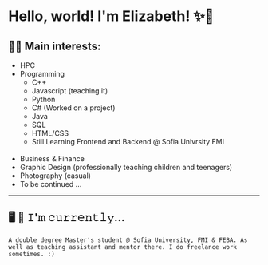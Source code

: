# Hello, world! I'm Elizabeth! ✨🐉

## 🐱‍💻 Main interests:
- HPC
- Programming
    - C++
    - Javascript (teaching it)
    - Python
    - C# (Worked on a project)
    - Java 
    - SQL
    - HTML/CSS
    - Still Learning Frontend and Backend @ Sofia Univrsity FMI
    <br>
- Business & Finance
- Graphic Design (professionally teaching children and teenagers)
- Photography (casual)
    <br>
- To be continued ...
---
## 🖥️ 🔨 𝙸'𝚖 𝚌𝚞𝚛𝚛𝚎𝚗𝚝𝚕𝚢...
``` A double degree Master's student @ Sofia University, FMI & FEBA. As well as teaching assistant and mentor there. I do freelance work sometimes. :) ```


